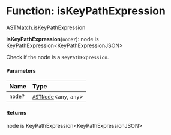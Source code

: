 # Function: isKeyPathExpression

[ASTMatch](/en/auto-docs/variable-plugin/modules/ASTMatch.md).isKeyPathExpression

**isKeyPathExpression**(`node?`): node is KeyPathExpression\<KeyPathExpressionJSON>

Check if the node is a `KeyPathExpression`.

#### Parameters

| Name | Type |
| :------ | :------ |
| `node?` | [`ASTNode`](/en/auto-docs/variable-plugin/classes/ASTNode.md)<`any`, `any`> |

#### Returns

node is KeyPathExpression\<KeyPathExpressionJSON>
